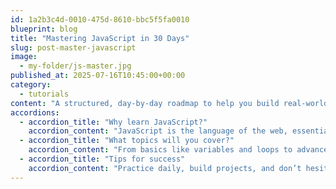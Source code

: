 ```yaml
---
id: 1a2b3c4d-0010-475d-8610-bbc5f5fa0010
blueprint: blog
title: "Mastering JavaScript in 30 Days"
slug: post-master-javascript
image:
  - my-folder/js-master.jpg
published_at: 2025-07-16T10:45:00+00:00
category:
  - tutorials
content: "A structured, day-by-day roadmap to help you build real-world JavaScript skills."
accordions:
  - accordion_title: "Why learn JavaScript?"
    accordion_content: "JavaScript is the language of the web, essential for interactive and dynamic web applications."
  - accordion_title: "What topics will you cover?"
    accordion_content: "From basics like variables and loops to advanced topics like asynchronous programming and frameworks."
  - accordion_title: "Tips for success"
    accordion_content: "Practice daily, build projects, and don’t hesitate to seek help from the community."
---
```

